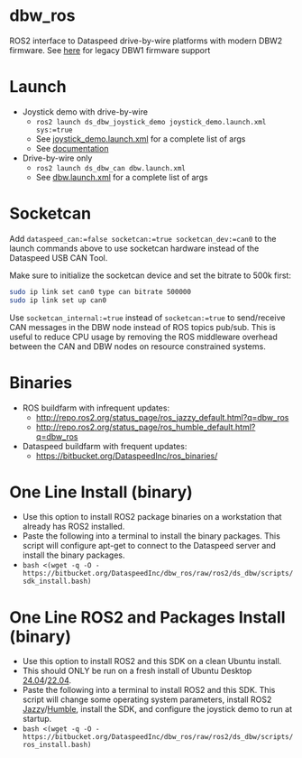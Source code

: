 # dbw_ros
ROS2 interface to Dataspeed drive-by-wire platforms with modern DBW2 firmware. See [here](dbw1) for legacy DBW1 firmware support

# Launch

* Joystick demo with drive-by-wire
    * `ros2 launch ds_dbw_joystick_demo joystick_demo.launch.xml sys:=true`
    * See [joystick_demo.launch.xml](ds_dbw_joystick_demo/launch/joystick_demo.launch.xml) for a complete list of args
    * See [documentation](ds_dbw_joystick_demo/README.md)
* Drive-by-wire only
    * `ros2 launch ds_dbw_can dbw.launch.xml`
    * See [dbw.launch.xml](ds_dbw_can/launch/dbw.launch.xml) for a complete list of args

# Socketcan

Add `dataspeed_can:=false socketcan:=true socketcan_dev:=can0` to the launch commands above to use socketcan hardware instead of the Dataspeed USB CAN Tool.

Make sure to initialize the socketcan device and set the bitrate to 500k first:
```bash
sudo ip link set can0 type can bitrate 500000
sudo ip link set up can0
```

Use `socketcan_internal:=true` instead of `socketcan:=true` to send/receive CAN messages in the DBW node instead of ROS topics pub/sub. This is useful to reduce CPU usage by removing the ROS middleware overhead between the CAN and DBW nodes on resource constrained systems.

# Binaries

* ROS buildfarm with infrequent updates:
    * http://repo.ros2.org/status_page/ros_jazzy_default.html?q=dbw_ros
    * http://repo.ros2.org/status_page/ros_humble_default.html?q=dbw_ros
* Dataspeed buildfarm with frequent updates:
    * https://bitbucket.org/DataspeedInc/ros_binaries/

# One Line Install (binary)

* Use this option to install ROS2 package binaries on a workstation that already has ROS2 installed.
* Paste the following into a terminal to install the binary packages. This script will configure apt-get to connect to the Dataspeed server and install the binary packages.
* ```bash <(wget -q -O - https://bitbucket.org/DataspeedInc/dbw_ros/raw/ros2/ds_dbw/scripts/sdk_install.bash)```

# One Line ROS2 and Packages Install (binary)

* Use this option to install ROS2 and this SDK on a clean Ubuntu install.
* This should ONLY be run on a fresh install of Ubuntu Desktop [24.04](http://releases.ubuntu.com/24.04/)/[22.04](http://releases.ubuntu.com/22.04/).
* Paste the following into a terminal to install ROS2 and this SDK. This script will change some operating system parameters, install ROS2 [Jazzy](https://docs.ros.org/en/jazzy/Installation/Ubuntu-Install-Debians.html)/[Humble](https://docs.ros.org/en/humble/Installation/Ubuntu-Install-Debians.html), install the SDK, and configure the joystick demo to run at startup.
* ```bash <(wget -q -O - https://bitbucket.org/DataspeedInc/dbw_ros/raw/ros2/ds_dbw/scripts/ros_install.bash)```
